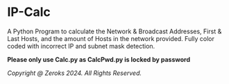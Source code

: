 # IP-Calc

A Python Program to calculate the Network & Broadcast Addresses, First & Last Hosts, and the amount of Hosts in the network provided.
Fully color coded with incorrect IP and subnet mask detection.

**Please only use Calc.py as CalcPwd.py is locked by password**

_Copyright @ Zeroks 2024. All Rights Reserved._
